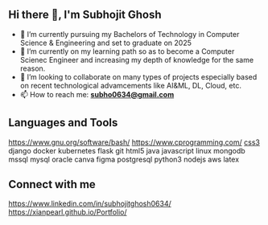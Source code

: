 ## Hi there 👋, I'm Subhojit Ghosh

- 🔭 I’m currently pursuing my Bachelors of Technology in Computer Science & Engineering and set to graduate on 2025
- 🌱 I’m currently on my learning path so as to become a Computer Scienec Engineer and increasing my depth of knowledge for the same reason.
- 👯 I’m looking to collaborate on many types of projects especially based on recent technological advamcements like AI&ML, DL, Cloud, etc.
- 📫 How to reach me: **subho0634@gmail.com**

## Languages and Tools
https://www.gnu.org/software/bash/ https://www.cprogramming.com/ [css3](https://www.w3schools.com/css/) django docker kubernetes flask git html5 java javascript linux mongodb mssql mysql oracle canva figma postgresql python3 nodejs aws latex

## Connect with me
https://www.linkedin.com/in/subhojitghosh0634/ https://xianpearl.github.io/Portfolio/
